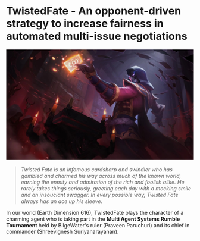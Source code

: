 # TwistedFate - An opponent-driven strategy to increase fairness in automated multi-issue negotiations

![](./tf.jpg)

> _Twisted Fate is an infamous cardsharp and swindler who has gambled and charmed his way across much of the known world, earning the enmity and admiration of the rich and foolish alike. He rarely takes things seriously, greeting each day with a mocking smile and an insouciant swagger. In every possible way, Twisted Fate always has an ace up his sleeve._

In our world (Earth Dimension 616), TwistedFate plays the character of a charming agent who is taking part in the **Multi Agent Systems Rumble Tournament** held by BilgeWater's ruler (Praveen Paruchuri) and its chief in commander (Shreevignesh Suriyanarayanan).
